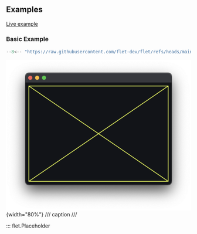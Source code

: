 ## Examples

[Live example](https://flet-controls-gallery.fly.dev/layout/placeholder)

### Basic Example

```python
--8<-- "https://raw.githubusercontent.com/flet-dev/flet/refs/heads/main/sdk/python/examples/controls/placeholder/basic.py"
```

![basic](https://raw.githubusercontent.com/flet-dev/flet/main/sdk/python/examples/controls/placeholder/media/basic.png){width="80%"}
/// caption
///


::: flet.Placeholder

